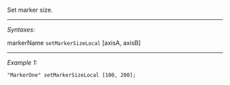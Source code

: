 Set marker size.


---
*Syntaxes:*

markerName `setMarkerSizeLocal` [axisA, axisB]

---
*Example 1:*

```sqf
"MarkerOne" setMarkerSizeLocal [100, 200];
```